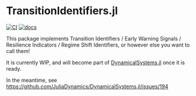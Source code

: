 # TransitionIdentifiers.jl

[![CI](https://github.com/juliadynamics/TransitionIdentifiers.jl/workflows/CI/badge.svg)](https://github.com/JuliaDynamics/TransitionIdentifiers.jl/actions)
[![docs](https://img.shields.io/badge/docs-latest-blue.svg)](https://juliadynamics.github.io/TransitionIdentifiers.jl/dev)

This package implements Transition Identifiers / Early Warning Signals / Resilience Indicators / Regime Shift Identifiers, or however else you want to call them!

It is currently WIP, and will become part of [DynamicalSystems.jl](https://github.com/JuliaDynamics/DynamicalSystems.jl) once it is ready.

In the meantime, see https://github.com/JuliaDynamics/DynamicalSystems.jl/issues/194